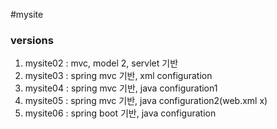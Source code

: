#mysite

### versions
1. mysite02 : mvc, model 2, servlet 기반
2. mysite03 : spring mvc 기반, xml configuration
3. mysite04 : spring mvc 기반, java configuration1
4. mysite05 : spring mvc 기반, java configuration2(web.xml x)
5. mysite06 : spring boot 기반, java configuration